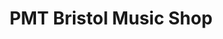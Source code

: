 ---
title: "PMT Bristol Music Shop"
url: /bristol/pmt-bristol-music-shop/
shop: musical instrument
---